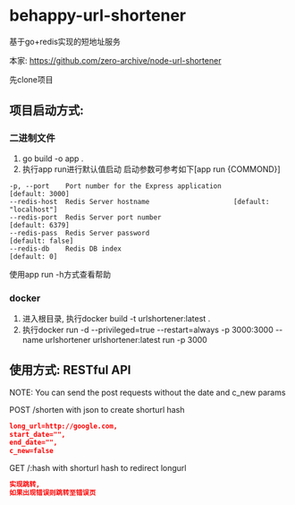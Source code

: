 # behappy-url-shortener
基于go+redis实现的短地址服务

本家: https://github.com/zero-archive/node-url-shortener


先clone项目

## 项目启动方式:
### 二进制文件

1. go build -o app .
2. 执行app run进行默认值启动
启动参数可参考如下[app run {COMMOND}]
```
-p, --port    Port number for the Express application          [default: 3000]
--redis-host  Redis Server hostname                     [default: "localhost"]
--redis-port  Redis Server port number                         [default: 6379]
--redis-pass  Redis Server password                           [default: false]
--redis-db    Redis DB index                                      [default: 0]
```
使用app run -h方式查看帮助

### docker
1. 进入根目录, 执行docker build -t urlshortener:latest .
2. 执行docker run -d --privileged=true --restart=always -p 3000:3000 --name urlshortener urlshortener:latest run -p 3000

## 使用方式: RESTful API
NOTE: You can send the post requests without the date and c_new params

POST /shorten with json to create shorturl hash
```json
long_url=http://google.com, 
start_date="", 
end_date="", 
c_new=false
```


GET /:hash with shorturl hash to redirect longurl
```json
实现跳转,
如果出现错误则跳转至错误页
```
